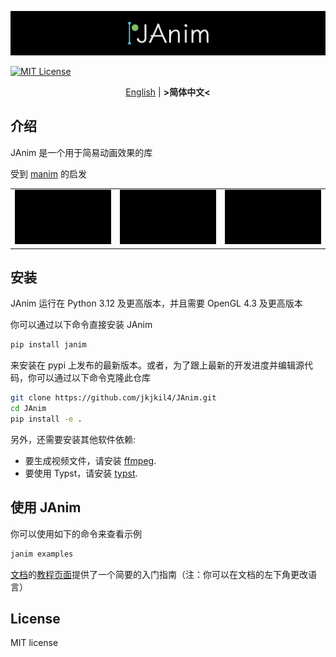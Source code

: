![logo](logo.png)

[![MIT License](https://img.shields.io/badge/license-MIT-blue.svg?style=flat)](http://choosealicense.com/licenses/mit/)

<div align="center">

[English](README.md) | **&gt;简体中文&lt;**

</div>

## 介绍
JAnim 是一个用于简易动画效果的库

受到 [manim](https://github.com/3b1b/manim) 的启发

<table>
  <tr>
    <td>
      <img src="./assets/WriteExample.gif"/>
    </td>
    <td>
      <img src="./assets/TextExample.gif"/>
    </td>
    <td>
      <img src="./assets/NumberPlaneExample.gif"/>
    </td>
  </tr>
</table>

## 安装
JAnim 运行在 Python 3.12 及更高版本，并且需要 OpenGL 4.3 及更高版本

你可以通过以下命令直接安装 JAnim
```sh
pip install janim
```
来安装在 pypi 上发布的最新版本。或者，为了跟上最新的开发进度并编辑源代码，你可以通过以下命令克隆此仓库
```sh
git clone https://github.com/jkjkil4/JAnim.git
cd JAnim
pip install -e .
```

另外，还需要安装其他软件依赖:
- 要生成视频文件，请安装 [ffmpeg](https://ffmpeg.org/).
- 要使用 Typst，请安装 [typst](https://github.com/typst/typst).


## 使用 JAnim

你可以使用如下的命令来查看示例
```sh
janim examples
```

[文档](https://janim.readthedocs.io/en/latest/index.html)的[教程页面](https://janim.readthedocs.io/en/latest/tutorial/installation.html)提供了一个简要的入门指南（注：你可以在文档的左下角更改语言）

## License

MIT license
